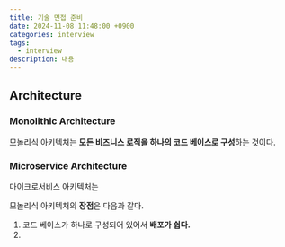 ```yaml
---
title: 기술 면접 준비
date: 2024-11-08 11:48:00 +0900
categories: interview
tags:
  - interview
description: 내용
---
```


## Architecture

### Monolithic Architecture

모놀리식 아키텍처는 **모든 비즈니스 로직을 하나의 코드 베이스로 구성**하는 것이다.

### Microservice Architecture

마이크로서비스 아키텍처는 

모놀리식 아키텍처의 **장점**은 다음과 같다.

1. 코드 베이스가 하나로 구성되어 있어서 **배포가 쉽다.**
2. 